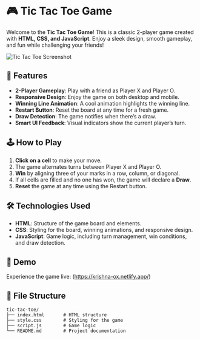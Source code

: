 # 🎮 Tic Tac Toe Game

Welcome to the **Tic Tac Toe Game**! This is a classic 2-player game created with **HTML, CSS, and JavaScript**. Enjoy a sleek design, smooth gameplay, and fun while challenging your friends!

![Tic Tac Toe Screenshot](https://github.com/user-attachments/assets/9963b8dc-eaab-409d-af51-d1376034f812) <!-- Add a screenshot of your game here -->

## 🚀 Features

- **2-Player Gameplay**: Play with a friend as Player X and Player O.
- **Responsive Design**: Enjoy the game on both desktop and mobile.
- **Winning Line Animation**: A cool animation highlights the winning line.
- **Restart Button**: Reset the board at any time for a fresh game.
- **Draw Detection**: The game notifies when there’s a draw.
- **Smart UI Feedback**: Visual indicators show the current player’s turn.
  
## 🕹️ How to Play

1. **Click on a cell** to make your move.
2. The game alternates turns between Player X and Player O.
3. **Win** by aligning three of your marks in a row, column, or diagonal.
4. If all cells are filled and no one has won, the game will declare a **Draw**.
5. **Reset** the game at any time using the Restart button.

## 🛠️ Technologies Used

- **HTML**: Structure of the game board and elements.
- **CSS**: Styling for the board, winning animations, and responsive design.
- **JavaScript**: Game logic, including turn management, win conditions, and draw detection.

## 🎉 Demo

Experience the game live: (https://krishna-ox.netlify.app/)

## 📂 File Structure

```plaintext
tic-tac-toe/
├── index.html       # HTML structure
├── style.css        # Styling for the game
├── script.js        # Game logic
└── README.md        # Project documentation
